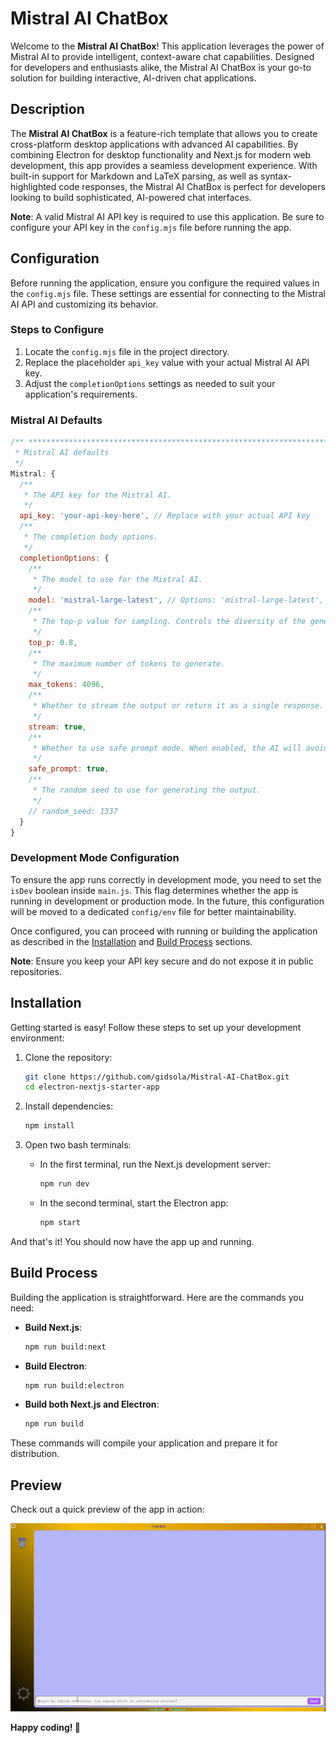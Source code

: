 # Mistral AI ChatBox

Welcome to the **Mistral AI ChatBox**! This application leverages the power of Mistral AI to provide intelligent, context-aware chat capabilities. Designed for developers and enthusiasts alike, the Mistral AI ChatBox is your go-to solution for building interactive, AI-driven chat applications.


## Description

The **Mistral AI ChatBox** is a feature-rich template that allows you to create cross-platform desktop applications with advanced AI capabilities. By combining Electron for desktop functionality and Next.js for modern web development, this app provides a seamless development experience. With built-in support for Markdown and LaTeX parsing, as well as syntax-highlighted code responses, the Mistral AI ChatBox is perfect for developers looking to build sophisticated, AI-powered chat interfaces.

**Note**: A valid Mistral AI API key is required to use this application. Be sure to configure your API key in the `config.mjs` file before running the app.


## Configuration

Before running the application, ensure you configure the required values in the `config.mjs` file. These settings are essential for connecting to the Mistral AI API and customizing its behavior.

### Steps to Configure

1. Locate the `config.mjs` file in the project directory.
2. Replace the placeholder `api_key` value with your actual Mistral AI API key.
3. Adjust the `completionOptions` settings as needed to suit your application's requirements.

### Mistral AI Defaults

```javascript
/** *************************************************************************
 * Mistral AI defaults
 */
Mistral: {
  /**
   * The API key for the Mistral AI.
   */
  api_key: 'your-api-key-here', // Replace with your actual API key
  /**
   * The completion body options.
   */
  completionOptions: {
    /**
     * The model to use for the Mistral AI.
     */
    model: 'mistral-large-latest', // Options: 'mistral-large-latest', 'mistral-small-latest', 'codestral-latest'
    /**
     * The top-p value for sampling. Controls the diversity of the generated output.
     */
    top_p: 0.8,
    /**
     * The maximum number of tokens to generate.
     */
    max_tokens: 4096,
    /**
     * Whether to stream the output or return it as a single response.
     */
    stream: true,
    /**
     * Whether to use safe prompt mode. When enabled, the AI will avoid generating harmful or unsafe content.
     */
    safe_prompt: true,
    /**
     * The random seed to use for generating the output.
     */
    // random_seed: 1337
  }
}
```


### Development Mode Configuration

To ensure the app runs correctly in development mode, you need to set the `isDev` boolean inside `main.js`. This flag determines whether the app is running in development or production mode. In the future, this configuration will be moved to a dedicated `config/env` file for better maintainability.

Once configured, you can proceed with running or building the application as described in the [Installation](#installation) and [Build Process](#build-process) sections.

**Note**: Ensure you keep your API key secure and do not expose it in public repositories.


## Installation

Getting started is easy! Follow these steps to set up your development environment:

1. Clone the repository:

    ```bash
    git clone https://github.com/gidsola/Mistral-AI-ChatBox.git
    cd electron-nextjs-starter-app
    ```

2. Install dependencies:

    ```bash
    npm install
    ```

3. Open two bash terminals:

    - In the first terminal, run the Next.js development server:

      ```bash
      npm run dev
      ```

    - In the second terminal, start the Electron app:

      ```bash
      npm start
      ```

And that's it! You should now have the app up and running.

## Build Process

Building the application is straightforward. Here are the commands you need:

- **Build Next.js**:

  ```bash
  npm run build:next
  ```

- **Build Electron**:

  ```bash
  npm run build:electron
  ```

- **Build both Next.js and Electron**:

  ```bash
  npm run build
  ```

These commands will compile your application and prepare it for distribution.

## Preview

Check out a quick preview of the app in action:

[![Preview](./preview.gif)](./preview.gif)


**Happy coding! 🚀**